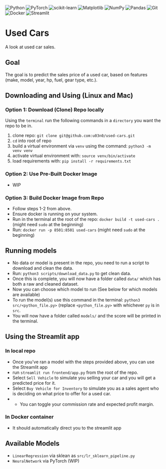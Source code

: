 ![Python](https://img.shields.io/badge/python-3670A0?style=for-the-badge&logo=python&logoColor=ffdd54)
![PyTorch](https://img.shields.io/badge/PyTorch-%23EE4C2C.svg?style=for-the-badge&logo=PyTorch&logoColor=white)
![scikit-learn](https://img.shields.io/badge/scikit--learn-%23F7931E.svg?style=for-the-badge&logo=scikit-learn&logoColor=white)
![Matplotlib](https://img.shields.io/badge/Matplotlib-%23ffffff.svg?style=for-the-badge&logo=Matplotlib&logoColor=black)
![NumPy](https://img.shields.io/badge/numpy-%23013243.svg?style=for-the-badge&logo=numpy&logoColor=white)
![Pandas](https://img.shields.io/badge/pandas-%23150458.svg?style=for-the-badge&logo=pandas&logoColor=white)
![Git](https://img.shields.io/badge/git-%23F05033.svg?style=for-the-badge&logo=git&logoColor=white)
![Docker](https://img.shields.io/badge/docker-%230db7ed.svg?style=for-the-badge&logo=docker&logoColor=white)
![Streamlit](https://img.shields.io/badge/Streamlit-%23FE4B4B.svg?style=for-the-badge&logo=streamlit&logoColor=white)

# Used Cars
A look at used car sales.

## Goal
The goal is to predict the sales price of a used car, based on features (make, model, year, hp, fuel, gear type, etc.).
   
## Downloading and Using (Linux and Mac)
### Option 1: Download (Clone) Repo locally 
Using the `terminal` run the following commands in a `directory` you want the repo to be in.
1. clone repo: `git clone git@github.com:u03n0/used-cars.git`
2. `cd` into root of repo
3. build a virtual environment via `venv` using the command: `python3 -m venv venv`
4. activate virtual environment with: `source venv/bin/activate`
5. load requirements with: `pip install -r requirements.txt`
### Option 2: Use Pre-Built Docker Image
- WIP
### Option 3: Build Docker Image from Repo
-  Follow steps 1-2 from above.
-  Ensure docker is running on your system.
-  Run in the terminal at the root of the repo: `docker build -t used-cars .` (might need `sudo` at the beginning)
-  Run: `docker run -p 8501:8501 used-cars` (might need `sudo` at the beginning)
## Running models
- No data or model is present in the repo, you need to run a script to download and clean the data.
- Run: `python3 scripts/download_data.py` to get clean data.
- Once this is complete, you will now have a folder called `data/` which has both a raw and cleaned dataset.
- Now you can choose which model to run (See below for which models are available)
- To run the model(s) use this command in the terminal: `python3 src/<python_file.py>` (replace `<python_file.py>` with whichever `py` is in `src`.
- You will now have a folder called `models/` and the score will be printed in the terminal.

## Using the Streamlit app
### In local repo
- Once you've ran a model with the steps provided above, you can use the Streamlit app
- run `streamlit run frontend/app.py` from the root of the repo.
- Select `Sell Vehicle` to simulate you selling your car and you will get a predicted price for it.
- Select `Buy Vehicle for Inventory` to simulate you as a sales agent who is deciding on what price to offer for a used car.
- - You can toggle your commission rate and expected profit margin.
### In Docker container
- It should automatically direct you to the streamlit app
## Available Models
- `LinearRegression` via sklean as `src/lr_sklearn_pipeline.py`
- `NeuralNetwork` via PyTorch (WIP)
  

